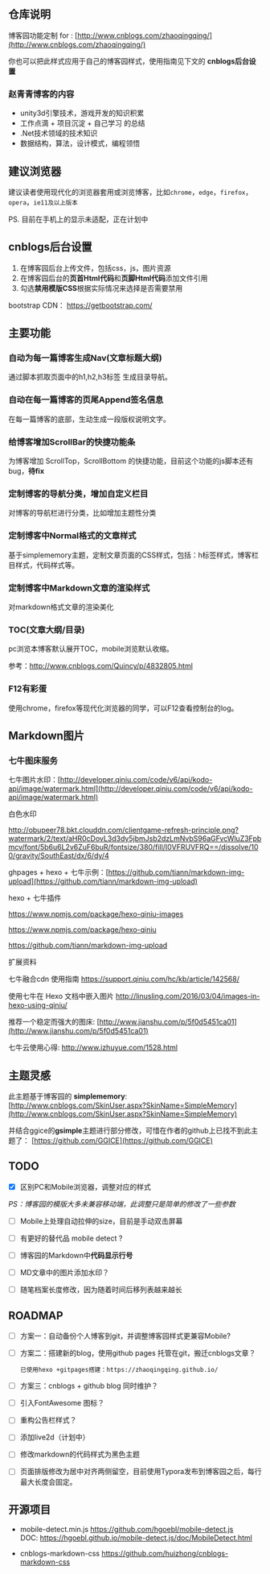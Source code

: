 ## 仓库说明
博客园功能定制 for : [http://www.cnblogs.com/zhaoqingqing/](http://www.cnblogs.com/zhaoqingqing/)  

你也可以把此样式应用于自己的博客园样式，使用指南见下文的 **cnblogs后台设置**

### 赵青青博客的内容

- unity3d引擎技术，游戏开发的知识积累
- 工作点滴 + 项目沉淀 + 自己学习 的总结
- .Net技术领域的技术知识
- 数据结构，算法，设计模式，编程领悟

## 建议浏览器

建议读者使用现代化的浏览器套用或浏览博客，比如`chrome`，`edge`，`firefox`，`opera`，`ie11及以上版本`

PS. 目前在手机上的显示未适配，正在计划中



## cnblogs后台设置

1. 在博客园后台上传文件，包括css，js，图片资源
2. 在博客园后台的**页首Html代码**和**页脚Html代码**添加文件引用
3. 勾选**禁用模版CSS**根据实际情况来选择是否需要禁用

bootstrap CDN： https://getbootstrap.com/

## 主要功能

### 自动为每一篇博客生成Nav(文章标题大纲)
通过脚本抓取页面中的h1,h2,h3标签 生成目录导航。

### 自动在每一篇博客的页尾Append签名信息
在每一篇博客的底部，生动生成一段版权说明文字。

### 给博客增加ScrollBar的快捷功能条
为博客增加 ScrollTop，ScrollBottom 的快捷功能，目前这个功能的js脚本还有bug，**待fix**

### 定制博客的导航分类，增加自定义栏目
对博客的导航栏进行分类，比如增加主题性分类

### 定制博客中Normal格式的文章样式
基于simplememory主题，定制文章页面的CSS样式，包括：h标签样式，博客栏目样式，代码样式等。

### 定制博客中Markdown文章的渲染样式
对markdown格式文章的渲染美化

### TOC(文章大纲/目录)

pc浏览本博客默认展开TOC，mobile浏览默认收缩。

参考：http://www.cnblogs.com/Quincy/p/4832805.html

### F12有彩蛋

使用chrome，firefox等现代化浏览器的同学，可以F12查看控制台的log。

## Markdown图片

### 七牛图床服务

七牛图片水印：[http://developer.qiniu.com/code/v6/api/kodo-api/image/watermark.html](http://developer.qiniu.com/code/v6/api/kodo-api/image/watermark.html)

白色水印

http://obupeer78.bkt.clouddn.com/clientgame-refresh-principle.png?watermark/2/text/aHR0cDovL3d3dy5jbmJsb2dzLmNvbS96aGFvcWluZ3Fpbmcv/font/5b6u6L2v6ZuF6buR/fontsize/380/fill/I0VFRUVFRQ==/dissolve/100/gravity/SouthEast/dx/6/dy/4

ghpages + hexo + 七牛示例：[https://github.com/tiann/markdown-img-upload](https://github.com/tiann/markdown-img-upload)

hexo + 七牛插件

https://www.npmjs.com/package/hexo-qiniu-images

https://www.npmjs.com/package/hexo-qiniu

https://github.com/tiann/markdown-img-upload

扩展资料

七牛融合cdn 使用指南 https://support.qiniu.com/hc/kb/article/142568/

使用七牛在 Hexo 文档中嵌入图片 http://linusling.com/2016/03/04/images-in-hexo-using-qiniu/

推荐一个稳定而强大的图床: [http://www.jianshu.com/p/5f0d5451ca01](http://www.jianshu.com/p/5f0d5451ca01)

七牛云使用心得: http://www.izhuyue.com/1528.html

## 主题灵感

此主题基于博客园的 **simplememory**: [http://www.cnblogs.com/SkinUser.aspx?SkinName=SimpleMemory](http://www.cnblogs.com/SkinUser.aspx?SkinName=SimpleMemory)

并结合ggice的**gsimple**主题进行部分修改，可惜在作者的github上已找不到此主题了： [https://github.com/GGICE](https://github.com/GGICE)

## TODO

- [x] 区别PC和Mobile浏览器，调整对应的样式 

​        *PS：博客园的模版大多未兼容移动端，此调整只是简单的修改了一些参数*

- [ ] Mobile上处理自动拉伸的size，目前是手动双击屏幕

- [ ] 有更好的替代品 mobile detect ?

- [ ] 博客园的Markdown中**代码显示行号**

- [ ] MD文章中的图片添加水印？

- [ ] 随笔档案长度修改，因为随着时间后移列表越来越长

  

## ROADMAP

- [ ] 方案一：自动备份个人博客到git，并调整博客园样式更兼容Mobile?

- [ ] 方案二：搭建新的blog，使用github pages 托管在git，搬迁cnblogs文章？

      已使用hexo +gitpages搭建：https://zhaoqingqing.github.io/

- [ ] 方案三：cnblogs + github blog 同时维护？

- [ ] 引入FontAwesome 图标？

- [ ] 重构公告栏样式？

- [ ] 添加live2d（计划中）

- [ ] 修改markdown的代码样式为黑色主题

- [ ] 页面排版修改为居中对齐两侧留空，目前使用Typora发布到博客园之后，每行最大长度会固定。



## 开源项目

- mobile-detect.min.js https://github.com/hgoebl/mobile-detect.js
  <br/>​DOC: https://hgoebl.github.io/mobile-detect.js/doc/MobileDetect.html

- cnblogs-markdown-css  https://github.com/huizhong/cnblogs-markdown-css


